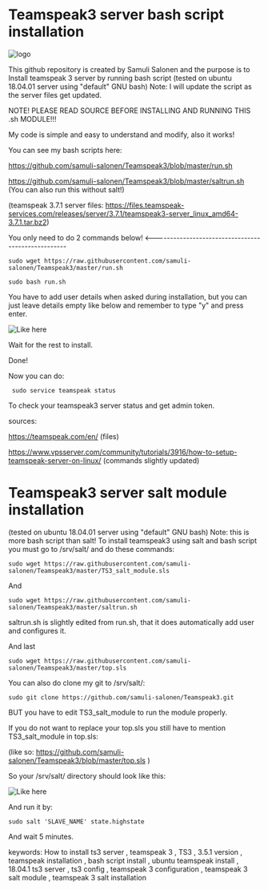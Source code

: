 # Teamspeak3 server bash script installation

![logo](https://1000logos.net/wp-content/uploads/2020/08/TeamSpeak-Logo.png)

This github repository is created by Samuli Salonen and the purpose is to Install teamspeak 3 server by running bash script (tested on ubuntu 18.04.01 server using "default" GNU bash)
Note: I will update the script as the server files get updated.

NOTE! PLEASE READ SOURCE BEFORE INSTALLING AND RUNNING THIS .sh MODULE!!!


My code is simple and easy to understand and modify, also it works!

You can see my bash scripts here:

https://github.com/samuli-salonen/Teamspeak3/blob/master/run.sh

https://github.com/samuli-salonen/Teamspeak3/blob/master/saltrun.sh
(You can also run this without salt!)

(teamspeak 3.7.1 server files: https://files.teamspeak-services.com/releases/server/3.7.1/teamspeak3-server_linux_amd64-3.7.1.tar.bz2)

You only need to do 2 commands below! <---------------------------------------------------

    sudo wget https://raw.githubusercontent.com/samuli-salonen/Teamspeak3/master/run.sh
    
    sudo bash run.sh
 
You have to add user details when asked during installation, but you can just leave details empty like below and remember to type "y" and press enter.

![Like here](https://github.com/samuli-salonen/Teamspeak3/blob/master/ts3-user.PNG)

Wait for the rest to install.

Done!

Now you can do:
     
     sudo service teamspeak status

To check your teamspeak3 server status and get admin token.


sources:

https://teamspeak.com/en/ (files)

https://www.vpsserver.com/community/tutorials/3916/how-to-setup-teamspeak-server-on-linux/ (commands slightly updated)



# Teamspeak3 server salt module installation

(tested on ubuntu 18.04.01 server using "default" GNU bash)
Note: this is more bash script than salt!
To install teamspeak3 using salt and bash script you must go to /srv/salt/ and do these commands:

    sudo wget https://raw.githubusercontent.com/samuli-salonen/Teamspeak3/master/TS3_salt_module.sls

And 
   
    sudo wget https://raw.githubusercontent.com/samuli-salonen/Teamspeak3/master/saltrun.sh
    
saltrun.sh is slightly edited from run.sh, that it does automatically add user and configures it.
    
And last
               
    sudo wget https://raw.githubusercontent.com/samuli-salonen/Teamspeak3/master/top.sls
    

You can also do clone my git to /srv/salt/:
       
    sudo git clone https://github.com/samuli-salonen/Teamspeak3.git

BUT you have to edit TS3_salt_module to run the module properly.

    
If you do not want to replace your top.sls you still have to mention TS3_salt_module in top.sls:

(like so: https://github.com/samuli-salonen/Teamspeak3/blob/master/top.sls )

So your /srv/salt/ directory should look like this:


![Like here](https://github.com/samuli-salonen/Teamspeak3/blob/master/srv-salt.PNG)


And run it by:
    
    sudo salt 'SLAVE_NAME' state.highstate
    
And wait 5 minutes.
    
keywords:
How to install ts3 server , teamspeak 3 , TS3 , 3.5.1 version , teamspeak installation , bash script install , ubuntu 
teamspeak install , 18.04.1 ts3 server , ts3 config , teamspeak 3 configuration , teamspeak 3 salt module , teamspeak 3 salt installation

